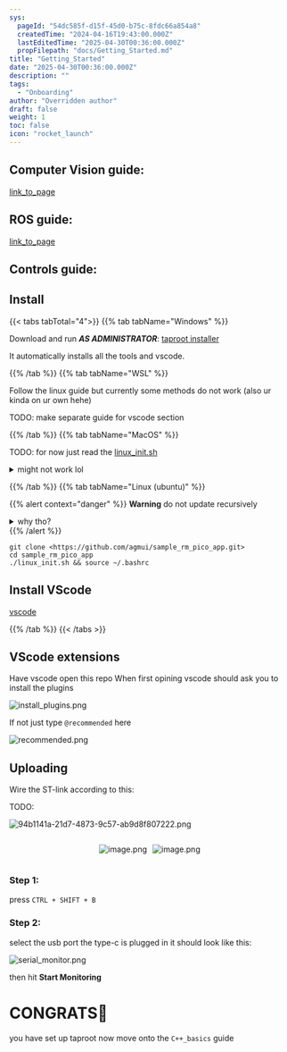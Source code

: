 ```yaml
---
sys:
  pageId: "54dc585f-d15f-45d0-b75c-8fdc66a854a8"
  createdTime: "2024-04-16T19:43:00.000Z"
  lastEditedTime: "2025-04-30T00:36:00.000Z"
  propFilepath: "docs/Getting_Started.md"
title: "Getting_Started"
date: "2025-04-30T00:36:00.000Z"
description: ""
tags:
  - "Onboarding"
author: "Overridden author"
draft: false
weight: 1
toc: false
icon: "rocket_launch"
---
```


## Computer Vision guide:

[link_to_page](86d45bc0-388b-4d26-8848-44f255f73d0e)

## ROS guide:

[link_to_page](3c76c1de-ec8f-46d6-8b0a-294005edc2d5)

## Controls guide:

## Install

{{< tabs tabTotal="4">}}
{{% tab tabName="Windows" %}}

Download and run _**AS ADMINISTRATOR**_: [taproot installer](https://github.com/Thornbots/TeachingFreshies/releases/tag/1.0)

It automatically installs all the tools and vscode.

{{% /tab %}}
{{% tab tabName="WSL" %}}

Follow the linux guide but currently some methods do not work (also ur kinda on ur own hehe)

TODO: make separate guide for vscode section

{{% /tab %}}
{{% tab tabName="MacOS" %}}

TODO: for now just read the [linux_init.sh](https://github.com/agmui/sample_rm_pico_app/blob/main/linux_init.sh)

<details>
<summary>might not work lol</summary>

`brew install libusb pkg-config`

Next install: [vscode](https://code.visualstudio.com/Download)

</details>

{{% /tab %}}
{{% tab tabName="Linux (ubuntu)" %}}

{{% alert context="danger" %}}
**Warning** do not update recursively
<details>
<summary>why tho?</summary>
There are some submodules that may go on for a while (like tinyusb) and I highly
recommend you don't need to get them.
If you want to see what submodules I update just look in `linux_init.sh`
</details>
{{% /alert %}}

```shell
git clone <https://github.com/agmui/sample_rm_pico_app.git>
cd sample_rm_pico_app
./linux_init.sh && source ~/.bashrc
```

## Install VScode

[vscode](https://code.visualstudio.com/Download)

{{% /tab %}}
{{< /tabs >}}

## VScode extensions

Have vscode open this repo
When first opining vscode should ask you to install the plugins

![install_plugins.png](https://prod-files-secure.s3.us-west-2.amazonaws.com/d518164a-d88e-44d1-a4ee-3adb3bd8bce0/89bd30f0-1825-4e77-867b-0a41ce370880/install_plugins.png?X-Amz-Algorithm=AWS4-HMAC-SHA256&X-Amz-Content-Sha256=UNSIGNED-PAYLOAD&X-Amz-Credential=ASIAZI2LB466SFQ7UPTU%2F20250805%2Fus-west-2%2Fs3%2Faws4_request&X-Amz-Date=20250805T004732Z&X-Amz-Expires=3600&X-Amz-Security-Token=IQoJb3JpZ2luX2VjEBcaCXVzLXdlc3QtMiJHMEUCIQDFzJ9m9jETRpxLksc2hSzpcs0UTSjaBk0%2FjcvQcYN%2F9wIgF7dxMNrnf10ureA%2Bz%2FSFPw23JhyoMpplEdCq6X%2Fen3Mq%2FwMIUBAAGgw2Mzc0MjMxODM4MDUiDNS%2Fh0KFvd7gOrPlTSrcA4d4Z1eRIhEiRYmmGBtKrdrKtKnE%2BAenG3urkZCxyY9PQNXy22lYQzH0nFAagewiLEPkNa%2F3TnQqdwxvVvHpg6BD9IMF%2FW9Z85BASlNU20bFvtDDXqUX%2BVBXcnBkR6Uazjs2kVPtUAOz%2Brmrdyq5ZAo66U%2Br5QlMaq5Oe1rztV3v49VZgzMEixgO8sPfC8C3H0GyQk1xhyEmTY52KruUsNLNR7cVVxA0%2BFWk84upRKLBPMTGtZdvZQ8sdx6NK9lnaHCHXTLjIsk%2BI678bppfr88BzKc9woTBrghgYVzDXcWgLbxEJwt2OSumzPbVvprJkPUej6mpyMD8hRBu5ZCl88C99Ydl4Z6Cdc6MkFQXl7lE4mQ4cjv1dAiHV%2FoLFNfXoleN2esZwOIZCnT06nXrgnLDteW2RzTn7FUYAGCHwcB%2BPxx23NUZiJZrnWlOu6gL7RL48IHZkdn6CPNXZ6b2gletCPVduVHHzbTQ4%2Fd3rs6hOSa4%2Bly2pIJ0VBSODW0NZbhrfYu7lq4I5P9DbkB7EUk0ICy8NbcPLJZRrtcJU0JCrkdUjyElaSXtv0Ij6hKkDbDeOm5mPTOFZ%2F5SyWenQ9GHFfVSXvztADaQp3gObCshqCdqwRPzs%2FT3cELWMIz0xMQGOqUBmO1Rj4z%2FAiFariYlc4DfWt5P%2BsThKc7EAoSH3%2FTXqpXBXSJ97o1KSzN5VGCoGM7o1IflmcE%2BxETLzz5uJZu75JnIj%2BH3whwgsaUw8%2F6uorqNPe8v%2BP5sBAdAexGxTXz8N0GStVjS0MuHYuwjVC8BaibibnoDd848V2P9ppycdO%2FXP7RdXdU%2BnxC6LuMmnQxcews5xXxN6%2BD4w4XlR2c4GvPGUbVh&X-Amz-Signature=300280a0ad4215b1e39eced68fea6a73b7f612437a8f1e144bb440164281e0f4&X-Amz-SignedHeaders=host&x-amz-checksum-mode=ENABLED&x-id=GetObject)

If not just type `@recommended` here  

![recommended.png](https://prod-files-secure.s3.us-west-2.amazonaws.com/d518164a-d88e-44d1-a4ee-3adb3bd8bce0/61e661e9-5d85-4dfc-be0d-8d2097a5e793/recommended.png?X-Amz-Algorithm=AWS4-HMAC-SHA256&X-Amz-Content-Sha256=UNSIGNED-PAYLOAD&X-Amz-Credential=ASIAZI2LB466SFQ7UPTU%2F20250805%2Fus-west-2%2Fs3%2Faws4_request&X-Amz-Date=20250805T004732Z&X-Amz-Expires=3600&X-Amz-Security-Token=IQoJb3JpZ2luX2VjEBcaCXVzLXdlc3QtMiJHMEUCIQDFzJ9m9jETRpxLksc2hSzpcs0UTSjaBk0%2FjcvQcYN%2F9wIgF7dxMNrnf10ureA%2Bz%2FSFPw23JhyoMpplEdCq6X%2Fen3Mq%2FwMIUBAAGgw2Mzc0MjMxODM4MDUiDNS%2Fh0KFvd7gOrPlTSrcA4d4Z1eRIhEiRYmmGBtKrdrKtKnE%2BAenG3urkZCxyY9PQNXy22lYQzH0nFAagewiLEPkNa%2F3TnQqdwxvVvHpg6BD9IMF%2FW9Z85BASlNU20bFvtDDXqUX%2BVBXcnBkR6Uazjs2kVPtUAOz%2Brmrdyq5ZAo66U%2Br5QlMaq5Oe1rztV3v49VZgzMEixgO8sPfC8C3H0GyQk1xhyEmTY52KruUsNLNR7cVVxA0%2BFWk84upRKLBPMTGtZdvZQ8sdx6NK9lnaHCHXTLjIsk%2BI678bppfr88BzKc9woTBrghgYVzDXcWgLbxEJwt2OSumzPbVvprJkPUej6mpyMD8hRBu5ZCl88C99Ydl4Z6Cdc6MkFQXl7lE4mQ4cjv1dAiHV%2FoLFNfXoleN2esZwOIZCnT06nXrgnLDteW2RzTn7FUYAGCHwcB%2BPxx23NUZiJZrnWlOu6gL7RL48IHZkdn6CPNXZ6b2gletCPVduVHHzbTQ4%2Fd3rs6hOSa4%2Bly2pIJ0VBSODW0NZbhrfYu7lq4I5P9DbkB7EUk0ICy8NbcPLJZRrtcJU0JCrkdUjyElaSXtv0Ij6hKkDbDeOm5mPTOFZ%2F5SyWenQ9GHFfVSXvztADaQp3gObCshqCdqwRPzs%2FT3cELWMIz0xMQGOqUBmO1Rj4z%2FAiFariYlc4DfWt5P%2BsThKc7EAoSH3%2FTXqpXBXSJ97o1KSzN5VGCoGM7o1IflmcE%2BxETLzz5uJZu75JnIj%2BH3whwgsaUw8%2F6uorqNPe8v%2BP5sBAdAexGxTXz8N0GStVjS0MuHYuwjVC8BaibibnoDd848V2P9ppycdO%2FXP7RdXdU%2BnxC6LuMmnQxcews5xXxN6%2BD4w4XlR2c4GvPGUbVh&X-Amz-Signature=e17a1521225fc8958e9831338339571d36faf3cccf33d578faaecb0d8b4703eb&X-Amz-SignedHeaders=host&x-amz-checksum-mode=ENABLED&x-id=GetObject)

## Uploading

Wire the ST-link according to this:

TODO:

![94b1141a-21d7-4873-9c57-ab9d8f807222.png](https://prod-files-secure.s3.us-west-2.amazonaws.com/d518164a-d88e-44d1-a4ee-3adb3bd8bce0/e5fad17d-ab82-4300-9f4c-505ab4b1202c/94b1141a-21d7-4873-9c57-ab9d8f807222.png?X-Amz-Algorithm=AWS4-HMAC-SHA256&X-Amz-Content-Sha256=UNSIGNED-PAYLOAD&X-Amz-Credential=ASIAZI2LB466SFQ7UPTU%2F20250805%2Fus-west-2%2Fs3%2Faws4_request&X-Amz-Date=20250805T004732Z&X-Amz-Expires=3600&X-Amz-Security-Token=IQoJb3JpZ2luX2VjEBcaCXVzLXdlc3QtMiJHMEUCIQDFzJ9m9jETRpxLksc2hSzpcs0UTSjaBk0%2FjcvQcYN%2F9wIgF7dxMNrnf10ureA%2Bz%2FSFPw23JhyoMpplEdCq6X%2Fen3Mq%2FwMIUBAAGgw2Mzc0MjMxODM4MDUiDNS%2Fh0KFvd7gOrPlTSrcA4d4Z1eRIhEiRYmmGBtKrdrKtKnE%2BAenG3urkZCxyY9PQNXy22lYQzH0nFAagewiLEPkNa%2F3TnQqdwxvVvHpg6BD9IMF%2FW9Z85BASlNU20bFvtDDXqUX%2BVBXcnBkR6Uazjs2kVPtUAOz%2Brmrdyq5ZAo66U%2Br5QlMaq5Oe1rztV3v49VZgzMEixgO8sPfC8C3H0GyQk1xhyEmTY52KruUsNLNR7cVVxA0%2BFWk84upRKLBPMTGtZdvZQ8sdx6NK9lnaHCHXTLjIsk%2BI678bppfr88BzKc9woTBrghgYVzDXcWgLbxEJwt2OSumzPbVvprJkPUej6mpyMD8hRBu5ZCl88C99Ydl4Z6Cdc6MkFQXl7lE4mQ4cjv1dAiHV%2FoLFNfXoleN2esZwOIZCnT06nXrgnLDteW2RzTn7FUYAGCHwcB%2BPxx23NUZiJZrnWlOu6gL7RL48IHZkdn6CPNXZ6b2gletCPVduVHHzbTQ4%2Fd3rs6hOSa4%2Bly2pIJ0VBSODW0NZbhrfYu7lq4I5P9DbkB7EUk0ICy8NbcPLJZRrtcJU0JCrkdUjyElaSXtv0Ij6hKkDbDeOm5mPTOFZ%2F5SyWenQ9GHFfVSXvztADaQp3gObCshqCdqwRPzs%2FT3cELWMIz0xMQGOqUBmO1Rj4z%2FAiFariYlc4DfWt5P%2BsThKc7EAoSH3%2FTXqpXBXSJ97o1KSzN5VGCoGM7o1IflmcE%2BxETLzz5uJZu75JnIj%2BH3whwgsaUw8%2F6uorqNPe8v%2BP5sBAdAexGxTXz8N0GStVjS0MuHYuwjVC8BaibibnoDd848V2P9ppycdO%2FXP7RdXdU%2BnxC6LuMmnQxcews5xXxN6%2BD4w4XlR2c4GvPGUbVh&X-Amz-Signature=4c5521adea5ad1abe0ff8301b644ded07c5d8a7c3887618f10a475e81bd25e2b&X-Amz-SignedHeaders=host&x-amz-checksum-mode=ENABLED&x-id=GetObject)

<div style="display: flex;flex-direction: row; column-gap:10px; max-width: 630px;justify-content: center;">
<div>

![image.png](https://prod-files-secure.s3.us-west-2.amazonaws.com/d518164a-d88e-44d1-a4ee-3adb3bd8bce0/210ecb78-1116-4d7b-b9b7-2292f66fa2c2/image.png?X-Amz-Algorithm=AWS4-HMAC-SHA256&X-Amz-Content-Sha256=UNSIGNED-PAYLOAD&X-Amz-Credential=ASIAZI2LB466XCCTRK75%2F20250805%2Fus-west-2%2Fs3%2Faws4_request&X-Amz-Date=20250805T004738Z&X-Amz-Expires=3600&X-Amz-Security-Token=IQoJb3JpZ2luX2VjEBcaCXVzLXdlc3QtMiJHMEUCIQCGORPQKGmiqZRnEMI1LHitFQVv3OhLTu7ER1IStFk3JAIgKSpiDIlvizdypFDd8k1CDgbrc5%2B1N9nPGmJMR8bz%2BEQq%2FwMIUBAAGgw2Mzc0MjMxODM4MDUiDA5XKFdxY%2FrLKqhH7ircA9xXeG%2BTd3m7J%2FHizIQb0C4HE7te19BpM2wHuA%2FrU%2BVPAgly5f6MvdAfaGq21nZ9dX7N5YLSa60zpwm%2FXDH4Je7PJ39B1tY5VQeO3vPks5bwPXP71SMSnr5XU%2Fwr558CMQO1YjUI49ifKTo4w1IycgRgPN%2F3kufnVZkZcE2OC5vTpVwSociJa5TbHKQno8QZm5Eci8VmrKcnLj5rutagemuOiM%2BovrFhjHugdshGynVNaS6JiXf%2BYBmjHbhojhKDi0ZillQUipwLbhmWoSP%2FXBjSQ3N%2FdSB5%2BeSKfLcVGc%2F11RMTwxkMLtCv%2FFtvPm2eGq0jt%2FrbyuDXMgeCz2qdVUkoduqvpXscD3XAEbFe1M2VRd7zZ1pQLW0rXCMGz9cw1UWIKpsCQNUFQffeBQK1y91LIZTZkEqCFOqC201A9xcdzoTKZD%2BopMQKNU6N31%2BJvQHUKwSW3n9Ba%2Fqd7knpa9Q4ciEuuyhx3hHTMqsxge4Y1%2FHevGAspSP94m7psdKsBvTGMbw0pCm8fhBQG5r9U9X2nIRfo2lWOPywVqCwpUszYmr5IVg8sMCoXRNcz4iH0QUZGiy%2F4Vur9CTVCggDX%2Fm6ECORXHPQ24Rd%2B5phHuzFKO3oFuZCJw%2FNXIjKMPT0xMQGOqUB%2FsXQAHJ13%2FPWya%2FBLglEHrgbkt7S6p3sJdiRyVi8Flbc44Uc2Od0bRaAe8W%2Fdvpfo1PNWvFqCEiOtLDoLAnVz3N8dgl6bexAo7H%2Bt%2FwA0RDEaEUBDz9sQwR7aODMGyXPoT9GWZZb1XquAAfy5wkEoVraTouSaao6y5Fn5Qhmiw6OC80D%2FF9nHRn6xVezGP6cPhrmnIESYr47z9qYYMPc5x0Jct9Q&X-Amz-Signature=2003a46c7902e6cd04b169c482f7f8f157f37ff12aed0272972aedee7c3a04b5&X-Amz-SignedHeaders=host&x-amz-checksum-mode=ENABLED&x-id=GetObject)

</div>
<div>

![image.png](https://prod-files-secure.s3.us-west-2.amazonaws.com/d518164a-d88e-44d1-a4ee-3adb3bd8bce0/33a0fd0f-8ca6-4a86-8e09-26e95ded1fff/image.png?X-Amz-Algorithm=AWS4-HMAC-SHA256&X-Amz-Content-Sha256=UNSIGNED-PAYLOAD&X-Amz-Credential=ASIAZI2LB466RW4OMYZS%2F20250805%2Fus-west-2%2Fs3%2Faws4_request&X-Amz-Date=20250805T004738Z&X-Amz-Expires=3600&X-Amz-Security-Token=IQoJb3JpZ2luX2VjEBcaCXVzLXdlc3QtMiJGMEQCIHfgzK05fdmHK%2Bo4B79pUKHRKEItcff9UdOZBLXfGpsNAiAbnEObocAZlHF0C3uWWrZLbLZNSVMC%2FYeC1EfcAMn8zSr%2FAwhQEAAaDDYzNzQyMzE4MzgwNSIMMm%2FKTYY6aghAdv0sKtwDVWEov06kn8N2s4dQJdGj99oz9nEtGASLTYLJDqsdblJc7%2B%2BD2s%2FNfE80yGHYIUMqxbh%2FL1ivs%2FFAGM4Fux8atCGqTFCSmizjEnGJ8eOpeZ3awGArEGw%2BugCJdpjabCwrb0dsrdpt2JUkwfb1V2MtJhgaiiiqg8u%2F%2FkjH7UfrEAAYu1NuMR6uiw2a%2FmuHAPWQvLk2IUDgODLuSjjYqNtWbW8Rv1lxqHLo0ckNAPdEwB5Qm2EMhsqYv7G97g54%2FJbCWlld5XaOmAGNk%2BJgKHfHexDAFiS%2FpLvqe6YsOVEzYDE86SfIq05fwPSOqoq5Gj10t7MYI4qQR2fb7WOq3UGUkzv%2FUbDfwIQ9Os%2BwougqebVuACCrV008nKu3ODVq%2BTLWSSkmxg12J0ZF2isS45RKyg6i5c5emJvpEzK%2BYVL1%2BGaZAhrhnjpFtv72VwR8eztZPqtoZCRpFqb3F7dZAJ1Dgm0ONZBLygypiO1sXl8SfPH4uyPg6Wul%2Bc4DjSFnojwUT8O8Wl%2FSHbt7T7r6l5Vvrey24cTYzpCe0y4xmzQoDpKQTLQronYWx7jPPzLkv9ZPnQg4Z4D5LtsT2VuKd5M%2Bg3RXxy2jLNv5Bt3q3%2FWVvrRWm9exdOgamdGARYIwqvTExAY6pgFkpl73oUEmmvElsM1FrIqKEJ01tibn2D14Ildq%2FctN13ZaNrPGDsNfq8ZN%2BAx5vhF55689jYHPMS4ntbi1NBCTpnmKtYwFO3njT7ZRA93Xc8bYjmHh55bfqqpeX%2BSz8GC7%2BH6L7cH1dhq1%2FplM5IZWAlV0p72IBl7gaNU1GO%2FIFUm1byqfhvQwdM6S2GmPfKOQg8zDrChAY%2BZCd2bLUm2GS%2BCVZwwS&X-Amz-Signature=4546b60700cd1ae0a7d81e5dfdf6a6cc32c97ef73d440bc86fa5ee60310968c8&X-Amz-SignedHeaders=host&x-amz-checksum-mode=ENABLED&x-id=GetObject)

</div>
</div>

### Step 1:

press `CTRL + SHIFT + B`

### Step 2:

select the usb port the type-c is plugged in it should look like this:

![serial_monitor.png](https://prod-files-secure.s3.us-west-2.amazonaws.com/d518164a-d88e-44d1-a4ee-3adb3bd8bce0/f03f4774-05d4-4393-b6a0-d5efb6d315ab/serial_monitor.png?X-Amz-Algorithm=AWS4-HMAC-SHA256&X-Amz-Content-Sha256=UNSIGNED-PAYLOAD&X-Amz-Credential=ASIAZI2LB466SFQ7UPTU%2F20250805%2Fus-west-2%2Fs3%2Faws4_request&X-Amz-Date=20250805T004732Z&X-Amz-Expires=3600&X-Amz-Security-Token=IQoJb3JpZ2luX2VjEBcaCXVzLXdlc3QtMiJHMEUCIQDFzJ9m9jETRpxLksc2hSzpcs0UTSjaBk0%2FjcvQcYN%2F9wIgF7dxMNrnf10ureA%2Bz%2FSFPw23JhyoMpplEdCq6X%2Fen3Mq%2FwMIUBAAGgw2Mzc0MjMxODM4MDUiDNS%2Fh0KFvd7gOrPlTSrcA4d4Z1eRIhEiRYmmGBtKrdrKtKnE%2BAenG3urkZCxyY9PQNXy22lYQzH0nFAagewiLEPkNa%2F3TnQqdwxvVvHpg6BD9IMF%2FW9Z85BASlNU20bFvtDDXqUX%2BVBXcnBkR6Uazjs2kVPtUAOz%2Brmrdyq5ZAo66U%2Br5QlMaq5Oe1rztV3v49VZgzMEixgO8sPfC8C3H0GyQk1xhyEmTY52KruUsNLNR7cVVxA0%2BFWk84upRKLBPMTGtZdvZQ8sdx6NK9lnaHCHXTLjIsk%2BI678bppfr88BzKc9woTBrghgYVzDXcWgLbxEJwt2OSumzPbVvprJkPUej6mpyMD8hRBu5ZCl88C99Ydl4Z6Cdc6MkFQXl7lE4mQ4cjv1dAiHV%2FoLFNfXoleN2esZwOIZCnT06nXrgnLDteW2RzTn7FUYAGCHwcB%2BPxx23NUZiJZrnWlOu6gL7RL48IHZkdn6CPNXZ6b2gletCPVduVHHzbTQ4%2Fd3rs6hOSa4%2Bly2pIJ0VBSODW0NZbhrfYu7lq4I5P9DbkB7EUk0ICy8NbcPLJZRrtcJU0JCrkdUjyElaSXtv0Ij6hKkDbDeOm5mPTOFZ%2F5SyWenQ9GHFfVSXvztADaQp3gObCshqCdqwRPzs%2FT3cELWMIz0xMQGOqUBmO1Rj4z%2FAiFariYlc4DfWt5P%2BsThKc7EAoSH3%2FTXqpXBXSJ97o1KSzN5VGCoGM7o1IflmcE%2BxETLzz5uJZu75JnIj%2BH3whwgsaUw8%2F6uorqNPe8v%2BP5sBAdAexGxTXz8N0GStVjS0MuHYuwjVC8BaibibnoDd848V2P9ppycdO%2FXP7RdXdU%2BnxC6LuMmnQxcews5xXxN6%2BD4w4XlR2c4GvPGUbVh&X-Amz-Signature=48e9726949df0705fa5191e243bc0d16021e1a4b0f1799a063661b6aa6d64ba8&X-Amz-SignedHeaders=host&x-amz-checksum-mode=ENABLED&x-id=GetObject)

then hit **Start Monitoring**

# CONGRATS🎉

you have set up taproot now move onto the `C++_basics` guide
